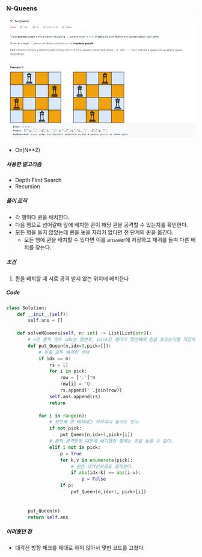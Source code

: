 ### N-Queens

![image-20210107135056766](img/image-20210107135056766.png)

- On(N**2)



##### 사용한 알고리즘

- Depth First Search
- Recursion



##### 풀이 로직

- 각 행마다 퀸을 배치한다.
- 다음 행으로 넘어갈때 앞에 배치한 퀸이 해당 퀸을 공격할 수 있는지를 확인한다.
- 모든 행을 돌지 않았는데 퀸을 놓을 자리가 없다면 전 단계의 퀸을 옮긴다.
  - 모든 행에 퀸을 배치할 수 있다면 이를 answer에 저장하고 재귀를 돌며 다른 배치를 찾는다.



##### 조건

1.  퀸을 배치할 때 서로 공격 받지 않는 위치에 배치한다



##### Code

```python
class Solution:
    def __init__(self):
        self.ans = []
   
    def solveNQueens(self, n: int) -> List[List[str]]:
        # n은 퀸의 갯수 idx는 행번호, pick은 행마다 몇번째에 퀸을 놓았는지를 저장하는 배열
        def put_Queen(n,idx=0,pick=[]):
            # 퀸을 모두 배치한 상태
            if idx == n:
                rs = []
                for i in pick:
                    row = ['.']*n
                    row[i] = 'Q'
                    rs.append(''.join(row))
                self.ans.append(rs)
                return
            
            for i in range(n):
                # 첫번째 퀸 배치때는 아무데나 놓아도 된다.
                if not pick:
                    put_Queen(n,idx+1,pick+[i])
                # 퀸의 공격방향 때문에 배치했던 열에는 퀸을 놓을 수 없다.
                elif i not in pick:
                    p = True
                    for k,v in enumerate(pick):
                        # 퀸은 대각선으로도 움직인다.
                        if abs(idx-k) == abs(i-v):
                            p = False
                    if p:
                        put_Queen(n,idx+1, pick+[i])
                
                
        put_Queen(n)
        return self.ans
```



##### 어려웠던 점

- 대각선 방향 체크를 제대로 하지 않아서 몇번 코드를 고쳤다.